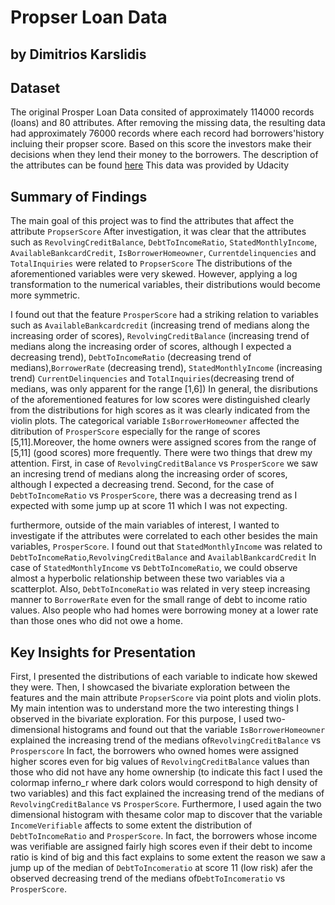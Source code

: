 # Propser Loan Data 
## by Dimitrios Karslidis


## Dataset

The original Prosper Loan Data consited of approximately 114000 records (loans) and 80 attributes.
After removing the missing data, the resulting data had approximately 76000 records where each record had borrowers'history incluing their propser score. Based on this score the investors make their decisions when they lend their money to the borrowers. The description of the attributes can be found [here](https://docs.google.com/spreadsheets/d/1gDyi_L4UvIrLTEC6Wri5nbaMmkGmLQBk-Yx3z0XDEtI/edit#gid=0)
This data was provided by Udacity


## Summary of Findings
The main goal of this project was to find the attributes that affect the attribute `PropserScore`
After investigation, it was clear that the attributes such as `RevolvingCreditBalance`, `DebtToIncomeRatio`, `StatedMonthlyIncome`, `AvailableBankcardCredit`, `IsBorrowerHomeowner`, `Currentdelinquencies` and `TotalInquiries` were related to `PropserScore` The distributions of the aforementioned variables were very skewed. However, applying a log transformation to the numerical variables, their distributions would become more symmetric.

I found out that the feature `ProsperScore` had a striking relation to variables such as `AvailableBankcardcredit` (increasing trend of medians along the increasing order of scores), `RevolvingCreditBalance` (increasing trend of medians along the increasing order of scores, although I expected a decreasing trend), `DebtToIncomeRatio` (decreasing trend of medians),`BorrowerRate` (decreasing trend), `StatedMonthlyIncome` (increasing trend) `CurrentDelinquencies` and `TotalInquiries`(decreasing trend of medians, was only apparent for the range [1,6]) In general, the disributions of the aforementioned features for low scores were distinguished clearly from the distributions for high scores as it was clearly indicated from the violin plots. The categorical variable `IsBorrowerHomeowner` affected the ditribution of `ProsperScore` especially for the range of scores [5,11].Moreover, the home owners were assigned scores from the range of [5,11] (good scores) more frequently. There were two things that drew my attention. First,  in case of `RevolvingCreditBalance` vs `ProsperScore` we saw an incresing trend of medians along the increasing order of scores, although I expected a decreasing trend. Second, for the case of `DebtToIncomeRatio` vs `ProsperScore`, there was a decreasing trend as I expected with some jump up at score 11 which I was not expecting.

furthermore, outside of the main variables of interest, I wanted to investigate if the attributes were correlated to each other besides the main variables, `ProsperScore`. I found out that `StatedMonthlyIncome` was related to `DebtToIncomeRatio`,`RevolvingCreditBalance` and `AvailablBankcardCredit` In case of `StatedMonthlyIncome` vs `DebtToIncomeRatio`, we could observe almost a hyperbolic relationship between these two variables via a scatterplot. Also, `DebtToIncomeRatio` was related in very steep increasing manner to `BorrowerRate` even for the small range of debt to income ratio values. Also people who had homes were borrowing money at a lower rate than those ones who did not owe a home.


## Key Insights for Presentation

First, I presented the distributions of each variable to indicate how skewed they were. Then, I showcased 
the bivariate exploration between the features and the main attribute `PropserScore` via point plots and violin plots. My main intention  was to understand more the two interesting things I observed in the bivariate exploration. For this purpose, I used two-dimensional histograms and found out that the  variable `IsBorrowerHomeowner` explained the increasing trend of the medians of`RevolvingCreditBalance` vs `Prosperscore` In fact, the borrowers who owned homes were assigned higher scores even for big values of `RevolvingCreditBalance` values than those who did not have any home ownership (to indicate this fact I used the colormap inferno_r where dark colors would correspond to high density of two variables) and this fact explained the increasing trend of the medians of `RevolvingCreditBalance` vs `ProsperScore`. Furthermore, I used again the two dimensional histogram with thesame color map to discover that the variable `IncomeVerifiable` affects to some extent the distribution of `DebtToIncomeRatio` and `ProsperScore`. In fact, the borrowers whose income was verifiable are assigned fairly high scores even if their debt to income ratio is kind of big and this fact explains to some extent the reason we saw a jump up of the median of `DebtToIncomeratio` at score 11 (low risk) afer the observed decreasing trend of the medians of`DebtToIncomeratio` vs `ProsperScore`.
